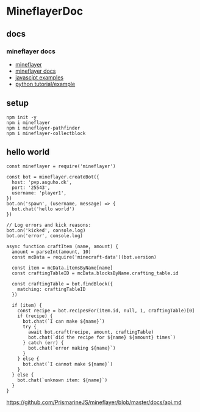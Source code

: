 # MineflayerDoc
## docs
### mineflayer docs
- [mineflayer](https://github.com/PrismarineJS/mineflayer)
- [mineflayer docs](https://github.com/PrismarineJS/mineflayer/blob/master/docs/api.md)
- [javascipt examples](https://github.com/PrismarineJS/mineflayer/tree/master/examples)
- [python tutorial/example](shttps://github.com/PrismarineJS/mineflayer/tree/master/examples/python)
## setup
```
npm init -y
npm i mineflayer
npm i mineflayer-pathfinder
npm i mineflayer-collectblock
```
## hello world
```
const mineflayer = require('mineflayer')

const bot = mineflayer.createBot({
  host: 'pvp.asguho.dk',
  port: '25543',
  username: 'player1',
})
bot.on('spawn', (username, message) => {
  bot.chat('hello world')
})

// Log errors and kick reasons:
bot.on('kicked', console.log)
bot.on('error', console.log)
```
```
async function craftItem (name, amount) {
  amount = parseInt(amount, 10)
  const mcData = require('minecraft-data')(bot.version)

  const item = mcData.itemsByName[name]
  const craftingTableID = mcData.blocksByName.crafting_table.id

  const craftingTable = bot.findBlock({
    matching: craftingTableID
  })

  if (item) {
    const recipe = bot.recipesFor(item.id, null, 1, craftingTable)[0]
    if (recipe) {
      bot.chat(`I can make ${name}`)
      try {
        await bot.craft(recipe, amount, craftingTable)
        bot.chat(`did the recipe for ${name} ${amount} times`)
      } catch (err) {
        bot.chat(`error making ${name}`)
      }
    } else {
      bot.chat(`I cannot make ${name}`)
    }
  } else {
    bot.chat(`unknown item: ${name}`)
  }
}
```


https://github.com/PrismarineJS/mineflayer/blob/master/docs/api.md
